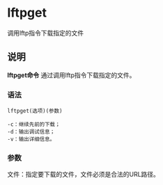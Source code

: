 lftpget
===

调用lftp指令下载指定的文件

## 说明

**lftpget命令** 通过调用lftp指令下载指定的文件。

### 语法  

```
lftpget(选项)(参数)
```

  

```
-c：继续先前的下载；
-d：输出调试信息；
-v：输出详细信息。
```

### 参数  

文件：指定要下载的文件，文件必须是合法的URL路径。


